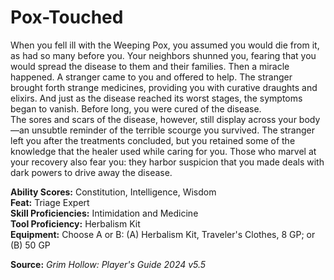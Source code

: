 # Pox-Touched

When you fell ill with the Weeping Pox, you assumed you would die from it, as had so many before you. Your neighbors shunned you, fearing that you would spread the disease to them and their families. Then a miracle happened. A stranger came to you and offered to help. The stranger brought forth strange medicines, providing you with curative draughts and elixirs. And just as the disease reached its worst stages, the symptoms began to vanish. Before long, you were cured of the disease.  
The sores and scars of the disease, however, still display across your body—an unsubtle reminder of the terrible scourge you survived. The stranger left you after the treatments concluded, but you retained some of the knowledge that the healer used while caring for you. Those who marvel at your recovery also fear you: they harbor suspicion that you made deals with dark powers to drive away the disease.

**Ability Scores:** Constitution, Intelligence, Wisdom  
**Feat:** Triage Expert  
**Skill Proficiencies:** Intimidation and Medicine  
**Tool Proficiency:** Herbalism Kit  
**Equipment:** Choose A or B: (A) Herbalism Kit, Traveler's Clothes, 8 GP; or (B) 50 GP



**Source:** *Grim Hollow: Player's Guide 2024 v5.5*